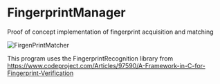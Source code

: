 # FingerprintManager
Proof of concept implementation of fingerprint acquisition and matching

![FirgenPrintMatcher](https://xfx.net/stackoverflow/fingerprint/fpm_match.png)

This program uses the FingerprintRecognition library from https://www.codeproject.com/Articles/97590/A-Framework-in-C-for-Fingerprint-Verification
